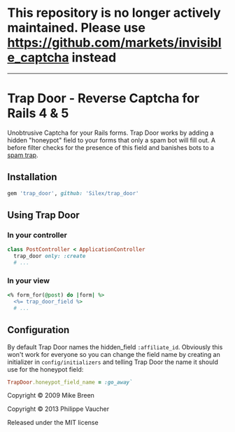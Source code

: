 # This repository is no longer actively maintained. Please use https://github.com/markets/invisible_captcha instead

-----------

# Trap Door - Reverse Captcha for Rails 4 & 5

Unobtrusive Captcha for your Rails forms. Trap Door works by adding a
hidden "honeypot" field to your forms that only a spam bot will fill
out. A before filter checks for the presence of this field and
banishes bots to a [spam trap](http://en.wikipedia.org/wiki/User:Mike_Rosoft/Spambot).

## Installation

``` ruby
gem 'trap_door', github: 'Silex/trap_door'
```

## Using Trap Door

### In your controller

``` ruby
class PostController < ApplicationController
  trap_door only: :create
  # ...
```

### In your view

``` ruby
<% form_for(@post) do |form| %>
  <%= trap_door_field %>
  # ...
```

## Configuration

By default Trap Door names the hidden_field `:affiliate_id`. Obviously
this won't work for everyone so you can change the field name by
creating an initializer in `config/initializers` and telling Trap Door
the name it should use for the honeypot field:

``` ruby
TrapDoor.honeypot_field_name = :go_away`
```

Copyright © 2009 Mike Breen

Copyright © 2013 Philippe Vaucher

Released under the MIT license
